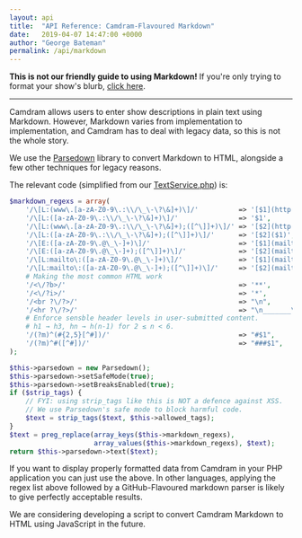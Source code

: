 ```yaml
---
layout: api
title:  "API Reference: Camdram-Flavoured Markdown"
date:   2019-04-07 14:47:00 +0000
author: "George Bateman"
permalink: /api/markdown
---
```


<strong>This is not our friendly guide to using Markdown!</strong> If you're only trying to format your show's blurb, [click here](/2019/04/07/using-markdown-on-camdram.html).

-----

Camdram allows users to enter show descriptions in plain text using Markdown. However, Markdown varies from implementation to implementation, and Camdram has to deal with legacy data, so this is not the whole story.

We use the [Parsedown](https://github.com/erusev/parsedown) library to convert Markdown to HTML, alongside a few other techniques for legacy reasons.

The relevant code (simplified from our [TextService.php](https://github.com/camdram/camdram/blob/master/src/Acts/CamdramBundle/Service/TextService.php)) is:

```php
$markdown_regexs = array(
    '/\[L:(www\.[a-zA-Z0-9\.:\\/\_\-\?\&]+)\]/'          => '[$1](http://$1)',
    '/\[L:([a-zA-Z0-9\.:\\/\_\-\?\&]+)\]/'               => '$1',
    '/\[L:(www\.[a-zA-Z0-9\.:\\/\_\-\?\&]+);([^\]]+)\]/' => '[$2](http://$1)',
    '/\[L:([a-zA-Z0-9\.:\\/\_\-\?\&]+);([^\]]+)\]/'      => '[$2]($1)',
    '/\[E:([a-zA-Z0-9\.@\_\-]+)\]/'                      => '[$1](mailto:$1)',
    '/\[E:([a-zA-Z0-9\.@\_\-]+);([^\]]+)\]/'             => '[$2](mailto:$1)',
    '/\[L:mailto\:([a-zA-Z0-9\.@\_\-]+)\]/'              => '[$1](mailto:$1)',
    '/\[L:mailto\:([a-zA-Z0-9\.@\_\-]+);([^\]]+)\]/'     => '[$2](mailto:$1)',
    # Making the most common HTML work
    '/<\/?b>/'                                           => '**',
    '/<\/?i>/'                                           => '*',
    '/<br ?\/?>/'                                        => "\n",
    '/<hr ?\/?>/'                                        => "\n_______\n",
    # Enforce sensble header levels in user-submitted content.
    # h1 → h3, hn → h(n-1) for 2 ≤ n < 6.
    '/(?m)^(#{2,5}[^#])/'                                => "#$1",
    '/(?m)^#([^#])/'                                     => "###$1",
);

$this->parsedown = new Parsedown();
$this->parsedown->setSafeMode(true);
$this->parsedown->setBreaksEnabled(true);
if ($strip_tags) {
    // FYI: using strip_tags like this is NOT a defence against XSS.
    // We use Parsedown's safe mode to block harmful code.
    $text = strip_tags($text, $this->allowed_tags);
}
$text = preg_replace(array_keys($this->markdown_regexs),
                     array_values($this->markdown_regexs), $text);
return $this->parsedown->text($text);
```

If you want to display properly formatted data from Camdram in your PHP application you can just use the above. In other languages, applying the regex list above followed by a GitHub-Flavoured markdown parser is likely to give perfectly acceptable results.

We are considering developing a script to convert Camdram Markdown to HTML using JavaScript in the future.
